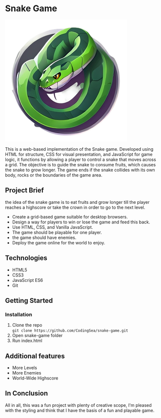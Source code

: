 # Snake Game

![snake game logo](assets/logo.png)

This is a web-based implementation of the Snake game. Developed using HTML for structure, CSS for visual presentation, and JavaScript for game logic, it functions by allowing a player to control a snake that moves across a grid. The objective is to guide the snake to consume fruits, which causes the snake to grow longer. The game ends if the snake collides with its own body, rocks or the boundaries of the game area.

## Project Brief

the idea of the snake game is to eat fruits and grow longer till the player reaches a highscore or take the crown in order to go to the next level.
* Create a grid-based game suitable for desktop browsers.
* Design a way for players to win or lose the game and feed this back.
* Use HTML, CSS, and Vanilla JavaScript.
* The game should be playable for one player.
* the game should have enemies.
* Deploy the game online for the world to enjoy.


## Technologies

* HTML5
* CSS3
* JavaScript ES6
* Git

## Getting Started

### Installation

1. Clone the repo\
`git clone https://github.com/CodingSea/snake-game.git`
2. Open snake-game folder
3. Run index.html

## Additional features

* More Levels
* More Enemies
* World-Wide Highscore

## In Conclusion

All in all, this was a fun project with plenty of creative scope, I'm pleased with the styling and think that I have the basis of a fun and playable game.
